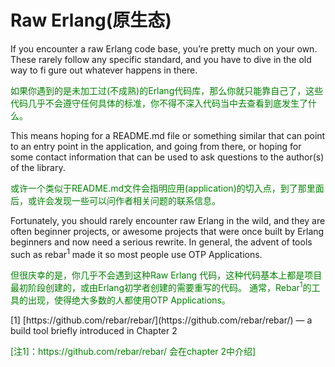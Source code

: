 # Raw Erlang(原生态)

<p></p>
If you encounter a raw Erlang code base, you’re pretty much on your own. These rarely follow any specific standard, and you have to dive in the old way to fi gure out whatever happens in there.
<p></p>
<font color="green">
如果你遇到的是未加工过(不成熟)的Erlang代码库，那么你就只能靠自己了，这些代码几乎不会遵守任何具体的标准，你不得不深入代码当中去查看到底发生了什么。
</font>
<p></p>
This means hoping for a README.md file or something similar that can point to an entry point in the application, and going from there, or hoping for some contact information that can be used to ask questions to the author(s) of the library.
<p></p>
<font color="green">
或许一个类似于README.md文件会指明应用(application)的切入点，到了那里面后，或许会发现一些可以问作者相关问题的联系信息。
</font>
<p></p>
Fortunately, you should rarely encounter raw Erlang in the wild, and they are often beginner projects, or awesome projects that were once built by Erlang beginners and now need a serious rewrite. In general, the advent of tools such as rebar<sup>1</sup> made it so most people use OTP Applications.
<p></p>
<font color="green">
但很庆幸的是，你几乎不会遇到这种Raw Erlang 代码，这种代码基本上都是项目最初阶段创建的，或由Erlang初学者创建的需要重写的代码。
通常，Rebar<sup>1</sup>的工具的出现，使得绝大多数的人都使用OTP Applications。
</font>
<p></p>
[1] [https://github.com/rebar/rebar/](https://github.com/rebar/rebar/) — a build tool briefly introduced in Chapter 2
<p></p>
<font color="green" >
[注1]：https://github.com/rebar/rebar/ 会在chapter 2中介绍]
</font>
